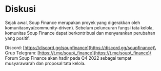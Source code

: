 # Diskusi

Sejak awal, Soup Finance merupakan proyek yang digerakkan oleh komunitasnya(community-driven). Sebelum peluncuran fungsi tata kelola, komunitas Soup Finance dapat berkontribusi dan menyarankan perubahan yang positif.

Discord: [https://discord.gg/soupfinance](https://discord.gg/soupfinance)\
\
Grup Telegram: [https://t.me/soup\_finance](https://t.me/soup\_finance)\
\
Forum Soup Finance akan hadir pada Q4 2022 sebagai tempat musyarawarah dan proposal tata kelola.
